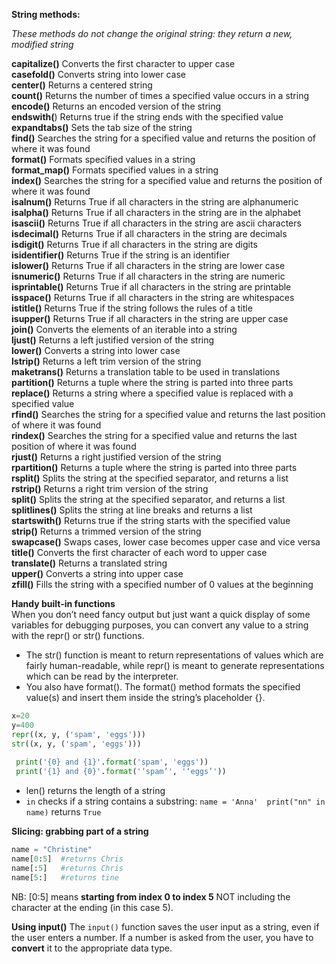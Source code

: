 **String methods:**  

*These methods do not change the original string: they return a new, modified string*

**capitalize()** Converts the first character to upper case  
**casefold()** Converts string into lower case  
**center()** Returns a centered string  
**count()** Returns the number of times a specified value occurs in a string  
**encode()** Returns an encoded version of the string  
**endswith(**) Returns true if the string ends with the specified value  
**expandtabs()** Sets the tab size of the string  
**find()** Searches the string for a specified value and returns the position of where it was found  
**format()** Formats specified values in a string  
**format_map()** Formats specified values in a string  
**index()** Searches the string for a specified value and returns the position of where it was found  
**isalnum()** Returns True if all characters in the string are alphanumeric  
**isalpha()** Returns True if all characters in the string are in the alphabet   
**isascii()** Returns True if all characters in the string are ascii characters  
**isdecimal()** Returns True if all characters in the string are decimals  
**isdigit()** Returns True if all characters in the string are digits  
**isidentifier()** Returns True if the string is an identifier  
**islower()** Returns True if all characters in the string are lower case  
**isnumeric()** Returns True if all characters in the string are numeric  
**isprintable()** Returns True if all characters in the string are printable  
**isspace()** Returns True if all characters in the string are whitespaces  
**istitle()** Returns True if the string follows the rules of a title  
**isupper()** Returns True if all characters in the string are upper case  
**join()** Converts the elements of an iterable into a string  
**ljust()** Returns a left justified version of the string  
**lower()** Converts a string into lower case  
**lstrip()** Returns a left trim version of the string  
**maketrans()** Returns a translation table to be used in translations  
**partition()** Returns a tuple where the string is parted into three parts  
**replace()** Returns a string where a specified value is replaced with a specified value  
**rfind()**	 Searches the string for a specified value and returns the last position of where it was found  
**rindex()** Searches the string for a specified value and returns the last position of where it was found  
**rjust()** Returns a right justified version of the string  
**rpartition()** Returns a tuple where the string is parted into three parts  
**rsplit()** Splits the string at the specified separator, and returns a list  
**rstrip()** Returns a right trim version of the string  
**split()** Splits the string at the specified separator, and returns a list  
**splitlines()** Splits the string at line breaks and returns a list  
**startswith()** Returns true if the string starts with the specified value  
**strip()** Returns a trimmed version of the string  
**swapcase()** Swaps cases, lower case becomes upper case and vice versa  
**title()** Converts the first character of each word to upper case  
**translate()** Returns a translated string  
**upper()** Converts a string into upper case  
**zfill()** Fills the string with a specified number of 0 values at the beginning  

**Handy built-in functions**  
When you don’t need fancy output but just want a quick display of some variables for debugging purposes, you can convert any value to a string with the repr() or str() functions. 
* The str() function is meant to return representations of values which are fairly human-readable, while repr() is meant to generate representations which can be read by the interpreter.
* You also have format(). The format() method formats the specified value(s) and insert them inside the string’s placeholder {}.
```python
x=20 
y=400
repr((x, y, ('spam', 'eggs')))
str((x, y, ('spam', 'eggs')))           
 
 print('{0} and {1}'.format('spam', 'eggs'))   
 print('{1} and {0}'.format('‘spam’', '‘eggs’'))
```
* len() returns the length of a string
* `in` checks if a string contains a substring: `name = 'Anna'  print("nn" in name)` returns `True`

**Slicing: grabbing part of a string**  
```python
name = "Christine"
name[0:5]  #returns Chris
name[:5]   #returns Chris
name[5:]   #returns tine
```
NB: [0:5] means **starting from index 0 to index 5** NOT including the character at the ending (in this case 5).

**Using input()**
The `input()` function saves the user input as a string, even if the user enters a number.
If a number is asked from the user, you have to **convert** it to the appropriate data type.

